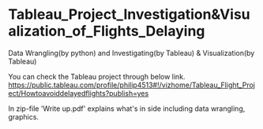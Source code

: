 # Tableau_Project_Investigation&Visualization_of_Flights_Delaying
Data Wrangling(by python) and Investigating(by Tableau) & Visualization(by Tableau)


You can check the Tableau project through below link.
https://public.tableau.com/profile/philip4513#!/vizhome/Tableau_Flight_Project/Howtoavoiddelayedflights?publish=yes

In zip-file 'Write up.pdf' explains what's in side including data wrangling, graphics.
